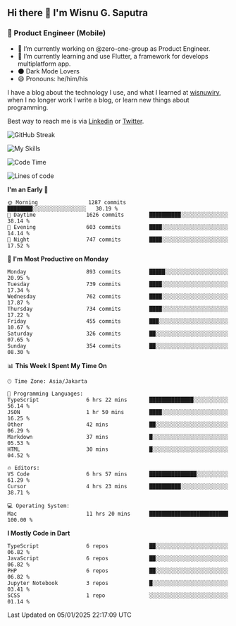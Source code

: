 ## Hi there 👋 I'm Wisnu G. Saputra

### :mobile_phone_off: Product Engineer (Mobile)

- 🔭 I’m currently working on @zero-one-group as Product Engineer.
- 🌱 I’m currently learning and use Flutter, a framework for develops multiplatform app.
- 🌑 Dark Mode Lovers
- 😄 Pronouns: he/him/his

I have a blog about the technology I use, and what I learned at [wisnuwiry](https://wisnuwiry.space/), when I no longer work I write a blog, or learn new things about programming.

Best way to reach me is via [Linkedin](https://www.linkedin.com/in/wisnu-saputra/) or [Twitter](https://twitter.com/wisnuwiry).

![GitHub Streak](https://streak-stats.demolab.com?user=wisnuwiry&theme=dark&hide_border=true)

![My Skills](https://skillicons.dev/icons?i=dart,flutter,kotlin,swift,go,js,css,neovim,git,linux&perline=5)

<!--START_SECTION:waka-->
![Code Time](http://img.shields.io/badge/Code%20Time-1%2C618%20hrs%2036%20mins-blue)

![Lines of code](https://img.shields.io/badge/From%20Hello%20World%20I%27ve%20Written-6.1%20million%20lines%20of%20code-blue)

**I'm an Early 🐤** 

```text
🌞 Morning                1287 commits        ████████░░░░░░░░░░░░░░░░░   30.19 % 
🌆 Daytime                1626 commits        ██████████░░░░░░░░░░░░░░░   38.14 % 
🌃 Evening                603 commits         ████░░░░░░░░░░░░░░░░░░░░░   14.14 % 
🌙 Night                  747 commits         ████░░░░░░░░░░░░░░░░░░░░░   17.52 % 
```
📅 **I'm Most Productive on Monday** 

```text
Monday                   893 commits         █████░░░░░░░░░░░░░░░░░░░░   20.95 % 
Tuesday                  739 commits         ████░░░░░░░░░░░░░░░░░░░░░   17.34 % 
Wednesday                762 commits         ████░░░░░░░░░░░░░░░░░░░░░   17.87 % 
Thursday                 734 commits         ████░░░░░░░░░░░░░░░░░░░░░   17.22 % 
Friday                   455 commits         ███░░░░░░░░░░░░░░░░░░░░░░   10.67 % 
Saturday                 326 commits         ██░░░░░░░░░░░░░░░░░░░░░░░   07.65 % 
Sunday                   354 commits         ██░░░░░░░░░░░░░░░░░░░░░░░   08.30 % 
```


📊 **This Week I Spent My Time On** 

```text
🕑︎ Time Zone: Asia/Jakarta

💬 Programming Languages: 
TypeScript               6 hrs 22 mins       ██████████████░░░░░░░░░░░   56.14 % 
JSON                     1 hr 50 mins        ████░░░░░░░░░░░░░░░░░░░░░   16.25 % 
Other                    42 mins             ██░░░░░░░░░░░░░░░░░░░░░░░   06.29 % 
Markdown                 37 mins             █░░░░░░░░░░░░░░░░░░░░░░░░   05.53 % 
HTML                     30 mins             █░░░░░░░░░░░░░░░░░░░░░░░░   04.52 % 

🔥 Editors: 
VS Code                  6 hrs 57 mins       ███████████████░░░░░░░░░░   61.29 % 
Cursor                   4 hrs 23 mins       ██████████░░░░░░░░░░░░░░░   38.71 % 

💻 Operating System: 
Mac                      11 hrs 20 mins      █████████████████████████   100.00 % 
```

**I Mostly Code in Dart** 

```text
TypeScript               6 repos             ██░░░░░░░░░░░░░░░░░░░░░░░   06.82 % 
JavaScript               6 repos             ██░░░░░░░░░░░░░░░░░░░░░░░   06.82 % 
PHP                      6 repos             ██░░░░░░░░░░░░░░░░░░░░░░░   06.82 % 
Jupyter Notebook         3 repos             █░░░░░░░░░░░░░░░░░░░░░░░░   03.41 % 
SCSS                     1 repo              ░░░░░░░░░░░░░░░░░░░░░░░░░   01.14 % 
```




 Last Updated on 05/01/2025 22:17:09 UTC
<!--END_SECTION:waka-->
